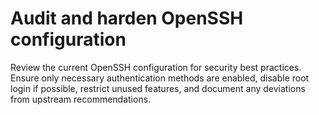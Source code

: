 # Audit and harden OpenSSH configuration

Review the current OpenSSH configuration for security best practices. Ensure only necessary authentication methods are enabled, disable root login if possible, restrict unused features, and document any deviations from upstream recommendations.